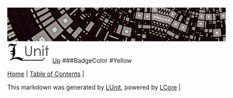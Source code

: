 ![](../Content/LUnit-banner-small.png "")
[<img align="right;" src="../Content/LUnit-logo-small.png">](../../README.md)
[Up](BadgeColor.md)
###BadgeColor
#Yellow

[Home](../../README.md) | [Table of Contents](../../TableOfContents.md) | 


This markdown was generated by [LUnit](https://github.com/CodeSingularity/LUnit), powered by [LCore](https://github.com/CodeSingularity/LCore) | 


